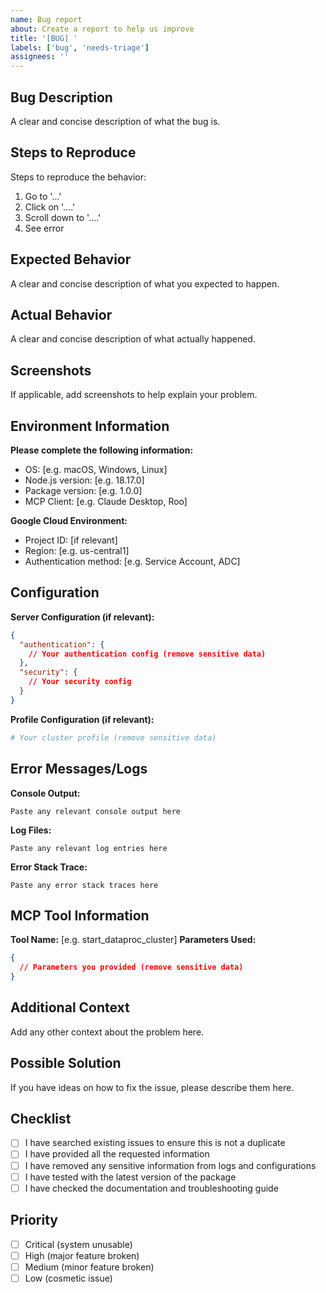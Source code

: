 ```yaml
---
name: Bug report
about: Create a report to help us improve
title: '[BUG] '
labels: ['bug', 'needs-triage']
assignees: ''
---
```


## Bug Description
A clear and concise description of what the bug is.

## Steps to Reproduce
Steps to reproduce the behavior:
1. Go to '...'
2. Click on '....'
3. Scroll down to '....'
4. See error

## Expected Behavior
A clear and concise description of what you expected to happen.

## Actual Behavior
A clear and concise description of what actually happened.

## Screenshots
If applicable, add screenshots to help explain your problem.

## Environment Information
**Please complete the following information:**
- OS: [e.g. macOS, Windows, Linux]
- Node.js version: [e.g. 18.17.0]
- Package version: [e.g. 1.0.0]
- MCP Client: [e.g. Claude Desktop, Roo]

**Google Cloud Environment:**
- Project ID: [if relevant]
- Region: [e.g. us-central1]
- Authentication method: [e.g. Service Account, ADC]

## Configuration
**Server Configuration (if relevant):**
```json
{
  "authentication": {
    // Your authentication config (remove sensitive data)
  },
  "security": {
    // Your security config
  }
}
```

**Profile Configuration (if relevant):**
```yaml
# Your cluster profile (remove sensitive data)
```

## Error Messages/Logs
**Console Output:**
```
Paste any relevant console output here
```

**Log Files:**
```
Paste any relevant log entries here
```

**Error Stack Trace:**
```
Paste any error stack traces here
```

## MCP Tool Information
**Tool Name:** [e.g. start_dataproc_cluster]
**Parameters Used:**
```json
{
  // Parameters you provided (remove sensitive data)
}
```

## Additional Context
Add any other context about the problem here.

## Possible Solution
If you have ideas on how to fix the issue, please describe them here.

## Checklist
- [ ] I have searched existing issues to ensure this is not a duplicate
- [ ] I have provided all the requested information
- [ ] I have removed any sensitive information from logs and configurations
- [ ] I have tested with the latest version of the package
- [ ] I have checked the documentation and troubleshooting guide

## Priority
- [ ] Critical (system unusable)
- [ ] High (major feature broken)
- [ ] Medium (minor feature broken)
- [ ] Low (cosmetic issue)